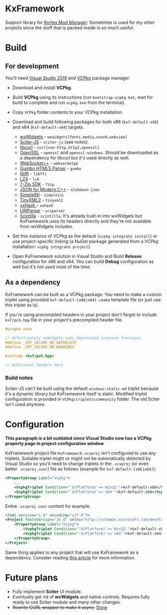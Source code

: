 # KxFramework
Support library for [Kortex Mod Manager](https://github.com/Karandra/Kortex-Mod-Manager). Sometimes is used for my other projects since the stuff that is packed inside is so much useful.

# Build
## For development
You'll need [Visual Studio 2019](https://visualstudio.microsoft.com) and [VCPkg](https://github.com/microsoft/vcpkg) package manager.

- Download and install **VCPkg**.
- Build **VCPkg** using its instructions (run `bootstrap-vcpkg.bat`, wait for build to complete and run `vcpkg.exe` from the terminal).
- Copy `VCPkg` folder contents to your VCPkg installation.
- Download and build following packages for both x86 (`kxf-default-x86`) and x64 (`kxf-default-x64`) targets.
	- [wxWidgets](https://www.wxwidgets.org) - `wxwidgets[fonts,media,sound,webview]`
	- [Sciter-JS](https://github.com/c-smile/sciter-js-sdk) - `sciter-js` (see notes).
	- [libcurl](https://curl.haxx.se) - `curl[non-http,http2,openssl]`
	- [OpenSSL](https://www.openssl.org) - `openssl` and `openssl-windows`. Should be downloaded as a dependency for libcurl but it's used directly as well.
	- [WebSocket++](https://github.com/zaphoyd/websocketpp) - `websocketpp`
	- [Gumbo HTML5 Parser](https://github.com/google/gumbo-parser) - `gumbo`
	- [libffi](https://github.com/libffi/libffi) - `libffi`
	- [LZ4](https://github.com/lz4/lz4) - `lz4`
	- [7-Zip SDK](https://www.7-zip.org) - `7zip`
	- [JSON for Modern C++](https://github.com/nlohmann/json) - `nlohmann-json`
	- [SimpleINI](https://github.com/brofield/simpleini) - `simpleini`
	- [TinyXML2](https://github.com/leethomason/tinyxml2) - `tinyxml2`
	- [xxHash ](https://github.com/Cyan4973/xxHash) - `xxhash`
	- [URIParser](https://github.com/uriparser/uriparser) - `uriparser`
	- [Scintilla](https://www.scintilla.org) - `scintilla`. It's already built-in into wxWidgets but KxFramework uses its headers directly and they're not available from wxWidgets includes.

- Set this instance of VCPkg as the default (`vcpkg integrate install`) or use project-specific linking (a NuGet package generated from a VCPkg installation: `vcpkg integrate project`).
- Open KxFramework solution in Visual Studio and Build **Release** configuration for x86 and x64. You can build **Debug** configuration as well but it's not used most of the time.

## As a dependency
KxFramework can be built as a VCPkg package. You need to make a custom triplet using provided `kxf-default-[x86|x64].cmake` template file (or just use this triplet as is).

If you're using precompiled headers in your project don't forget to include `kxf/pch.hpp` file in your project's precompiled header file.
```cpp
#pragma once

// Unfortunately wxWidgets uses deprecated insecure functions
#define _CRT_SECURE_NO_DEPRECATE
#define _CRT_SECURE_NO_WARNINGS

#include <kxf/pch.hpp>

// Additional headers here
```

### Build notes
Sciter-JS can't be built using the default `windows-static-md` triplet because it's a dynamic library but KxFramework itself is static. Modified triplet configuration is provided in `VCPkg\triplets\community` folder. The old Sciter isn't used anymore.

# Configuration

**This paragraph is a bit outdated since Visual Studio now has a VCPkg property page in project configuration window**

KxFramework project file `KxFramework.vcxproj` isn't configured to use any triplets. Suitable triplet might or might not be automatically detected by Visual Studio so you'll need to change triplets in the `.vcxproj` (or even better `.vcxproj.user`) file as follows (example for `kxf-default-[x86|x64]`):

```xml
<PropertyGroup Label="Vcpkg">
	...
	<VcpkgTriplet Condition="'$(Platform)'=='Win32'">kxf-default-x86</VcpkgTriplet>
	<VcpkgTriplet Condition="'$(Platform)'=='x64'">kxf-default-x64</VcpkgTriplet>
</PropertyGroup>
```
Entire `.vcxproj.user` content for example.
```xml
<?xml version="1.0" encoding="utf-8"?>
<Project ToolsVersion="15.0" xmlns="http://schemas.microsoft.com/developer/msbuild/2003">
	<PropertyGroup Label="Vcpkg">
		<VcpkgTriplet Condition="'$(Platform)'=='Win32'">kxf-default-x86</VcpkgTriplet>
		<VcpkgTriplet Condition="'$(Platform)'=='x64'">kxf-default-x64</VcpkgTriplet>
	</PropertyGroup>
</Project>
```

Same thing applies to any project that will use KxFramework as a dependency. Consider reading [this article](https://devblogs.microsoft.com/cppblog/vcpkg-updates-static-linking-is-now-available) for more information.

# Future plans
- Fully implement **Sciter** UI module.
- Eventually get rid of **wxWidgets** and native controls. Requires fully ready to use Sciter module and many other changes.
- ~~Rewrite CURL wrapper to make it async.~~ [Done](https://github.com/Karandra/KxFramework/commit/064d181dbf0be8817df1057a55a37bdd7d2166b7)
